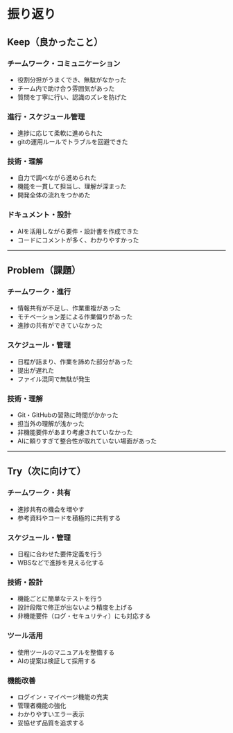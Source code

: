 # 振り返り

## Keep（良かったこと）

### チームワーク・コミュニケーション
- 役割分担がうまくでき、無駄がなかった  
- チーム内で助け合う雰囲気があった  
- 質問を丁寧に行い、認識のズレを防げた  

### 進行・スケジュール管理
- 進捗に応じて柔軟に進められた  
- gitの運用ルールでトラブルを回避できた  

### 技術・理解
- 自力で調べながら進められた  
- 機能を一貫して担当し、理解が深まった  
- 開発全体の流れをつかめた  

### ドキュメント・設計
- AIを活用しながら要件・設計書を作成できた  
- コードにコメントが多く、わかりやすかった  

---

## Problem（課題）

### チームワーク・進行
- 情報共有が不足し、作業重複があった  
- モチベーション差による作業偏りがあった  
- 進捗の共有ができていなかった  

### スケジュール・管理
- 日程が詰まり、作業を諦めた部分があった  
- 提出が遅れた  
- ファイル混同で無駄が発生  

### 技術・理解
- Git・GitHubの習熟に時間がかかった  
- 担当外の理解が浅かった  
- 非機能要件があまり考慮されていなかった  
- AIに頼りすぎて整合性が取れていない場面があった  

---

##  Try（次に向けて）

### チームワーク・共有
- 進捗共有の機会を増やす  
- 参考資料やコードを積極的に共有する  

### スケジュール・管理
- 日程に合わせた要件定義を行う  
- WBSなどで進捗を見える化する  

### 技術・設計
- 機能ごとに簡単なテストを行う  
- 設計段階で修正が出ないよう精度を上げる  
- 非機能要件（ログ・セキュリティ）にも対応する  

### ツール活用
- 使用ツールのマニュアルを整備する  
- AIの提案は検証して採用する  

### 機能改善
- ログイン・マイページ機能の充実  
- 管理者機能の強化  
- わかりやすいエラー表示  
- 妥協せず品質を追求する  
